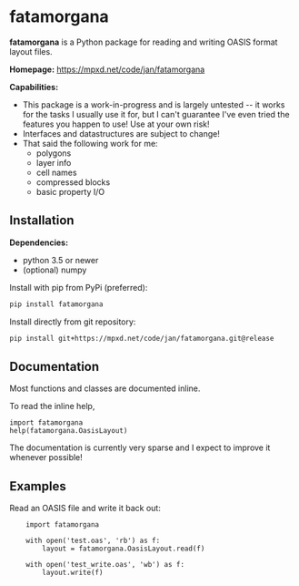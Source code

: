 # fatamorgana 

**fatamorgana** is a Python package for reading and writing OASIS format layout files.

**Homepage:** https://mpxd.net/code/jan/fatamorgana

**Capabilities:**
* This package is a work-in-progress and is largely untested -- it works for
    the tasks I usually use it for, but I can't guarantee I've even 
    tried the features you happen to use! Use at your own risk!
* Interfaces and datastructures are subject to change!
* That said the following work for me:
    - polygons
    - layer info
    - cell names
    - compressed blocks
    - basic property I/O


## Installation

**Dependencies:**
* python 3.5 or newer
* (optional) numpy


Install with pip from PyPi (preferred):
```bash
pip install fatamorgana
```

Install directly from git repository:
```bash
pip install git+https://mpxd.net/code/jan/fatamorgana.git@release
```

## Documentation
Most functions and classes are documented inline.

To read the inline help,
```python3
import fatamorgana
help(fatamorgana.OasisLayout)
```
The documentation is currently very sparse and I expect to improve it whenever possible!


## Examples

Read an OASIS file and write it back out:
```python3
    import fatamorgana

    with open('test.oas', 'rb') as f:
        layout = fatamorgana.OasisLayout.read(f)
    
    with open('test_write.oas', 'wb') as f:
        layout.write(f)
```

